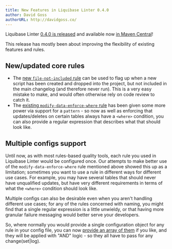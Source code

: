 ```yaml
---
title: New Features in Liquibase Linter 0.4.0
author: David Goss
authorURL: http://davidgoss.co/
---
```


Liquibase Linter [0.4.0 is released](https://github.com/whiteclarkegroup/liquibase-linter/releases/tag/0.4.0) and available now [in Maven Central](https://search.maven.org/artifact/com.whiteclarkegroup/liquibase-linter/0.4.0/jar)!

This release has mostly been about improving the flexibility of existing features and rules.

<!--truncate-->

## New/updated core rules

- The [new `file-not-included` rule](../../../../docs/rules/file-not-included) can be used to flag up when a new script has been created and dropped into the project, but not included in the main changelog (and therefore never run). This is a very easy mistake to make, and would often otherwise rely on code review to catch it.
- The [existing `modify-data-enforce-where` rule](../../../../docs/rules/modify-data-enforce-where) has been given some more power via support for a `pattern` - so now as well as enforcing that updates/deletes on certain tables always have a `<where>` condition, you can also provide a regular expression that describes what that should look like.

## Multiple configs support

Until now, as with most rules-based quality tools, each rule you used in Liquibase Linter would be configured once. Our attempts to make better use of the `modify-data-enforce-where` rule mentioned above showed this up as a limitation; sometimes you want to use a rule in different ways for different use cases. For example, you may have several tables that should never have unqualified updates, but have very different requirements in terms of what the `<where>` condition should look like.

Multiple configs can also be desirable even when you aren't handling different use cases; for any of the rules concerned with naming, you might find that a single regular expression is a little unwieldy, or that having more granular failure messaging would better serve your developers.

So, where normally you would provide a single configuration object for any rule in your config file, you can now [provide an array of them](../../../../docs/rules/index#multiple-configs) if you like, and they will be applied with "AND" logic - so they all have to pass for any change(set|log).





